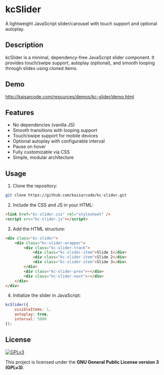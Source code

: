 # kcSlider

A lightweight JavaScript slider/carousel with touch support and optional autoplay.

## Description

kcSlider is a minimal, dependency-free JavaScript slider component. It provides touch/swipe support, autoplay (optional), and smooth looping through slides using cloned items.

## Demo

http://kaisarcode.com/resources/demos/kc-slider/demo.html

## Features

- No dependencies (vanilla JS)
- Smooth transitions with looping support
- Touch/swipe support for mobile devices
- Optional autoplay with configurable interval
- Pause on hover
- Fully customizable via CSS
- Simple, modular architecture

## Usage

1. Clone the repository:

```bash
git clone https://github.com/kaisarcode/kc-slider.git
```

2. Include the CSS and JS in your HTML:

```html
<link href="kc-slider.css" rel="stylesheet" />
<script src="kc-slider.js"></script>
```

3. Add the HTML structure:

```html
<div class="kc-slider">
    <div class="kc-slider-wrapper">
        <div class="kc-slider-track">
            <div class="kc-slider-item">Slide 1</div>
            <div class="kc-slider-item">Slide 2</div>
            <div class="kc-slider-item">Slide 3</div>
        </div>
        <div class="kc-slider-prev">‹</div>
        <div class="kc-slider-next">›</div>
    </div>
</div>
```

4. Initialize the slider in JavaScript:

```js
kcSlider({
    visibleItems: 1,
    autoplay: true,
    interval: 5000
});
```

## License

[![GPLv3](https://www.gnu.org/graphics/gplv3-127x51.png)](https://www.gnu.org/licenses/gpl-3.0.html)

This project is licensed under the **GNU General Public License version 3 (GPLv3)**.
